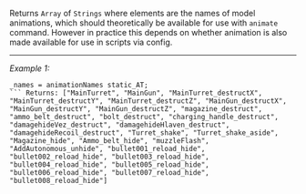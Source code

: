 Returns `Array` of `Strings` where elements are the names of model animations, which should theoretically be available for use with `animate` command. However in practice this depends on whether animation is also made available for use in scripts via config.


---
*Example 1:*
```sqf
_names = animationNames static_AT;
``` Returns: ["MainTurret", "MainGun", "MainTurret_destructX", "MainTurret_destructY", "MainTurret_destructZ", "MainGun_destructX", "MainGun_destructY", "MainGun_destructZ", "magazine_destruct", "ammo_belt_destruct", "bolt_destruct", "charging_handle_destruct", "damagehideVez_destruct", "damagehideHlaven_destruct", "damagehideRecoil_destruct", "Turret_shake", "Turret_shake_aside", "Magazine_hide", "Ammo_belt_hide", "muzzleFlash", "AddAutonomous_unhide", "bullet001_reload_hide", "bullet002_reload_hide", "bullet003_reload_hide", "bullet004_reload_hide", "bullet005_reload_hide", "bullet006_reload_hide", "bullet007_reload_hide", "bullet008_reload_hide"]